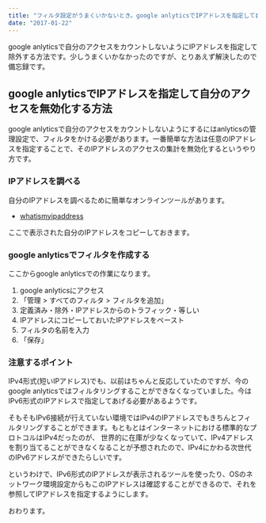 ```yaml
---
title: "フィルタ設定がうまくいかないとき。google anlyticsでIPアドレスを指定して自分のアクセスを無効化する方法 -『SEO』"
date: "2017-01-22"
---
```


google anlyticsで自分のアクセスをカウントしないようにIPアドレスを指定して除外する方法です。少しうまくいかなかったのですが、とりあえず解決したので備忘録です。

## google anlyticsでIPアドレスを指定して自分のアクセスを無効化する方法

google anlyticsで自分のアクセスをカウントしないようにするにはanlyticsの管理設定で、フィルタをかける必要があります。一番簡単な方法は任意のIPアドレスを指定することで、そのIPアドレスのアクセスの集計を無効化するというやり方です。

### IPアドレスを調べる

自分のIPアドレスを調べるために簡単なオンラインツールがあります。

- [whatismyipaddress](http://whatismyipaddress.com/)

ここで表示された自分のIPアドレスをコピーしておきます。

### google anlyticsでフィルタを作成する

ここからgoogle anlyticsでの作業になります。

1. google anlyticsにアクセス
2. 「管理 > すべてのフィルタ > フィルタを追加」
3. 定義済み・除外・IPアドレスからのトラフィック・等しい
4. IPアドレスにコピーしておいたIPアドレスをペースト
5. フィルタの名前を入力
6. 「保存」

### 注意するポイント

IPv4形式(短いIPアドレス)でも、以前はちゃんと反応していたのですが、今のgoogle anlyticsではフィルタリングすることができなくなっていました。今はIPv6形式のIPアドレスで指定してあげる必要があるようです。

そもそもIPv6接続が行えていない環境ではIPv4のIPアドレスでもきちんとフィルタリングすることができます。もともとはインターネットにおける標準的なプロトコルはIPv4だったのが、 世界的に在庫が少なくなっていて、IPv4アドレスを割り当てることができなくなることが予想されたので、IPv4にかわる次世代のIPv6アドレスができたらしいです。

というわけで、IPv6形式のIPアドレスが表示されるツールを使ったり、OSのネットワーク環境設定からもこのIPアドレスは確認することができるので、それを参照してIPアドレスを指定するようにします。

おわります。

